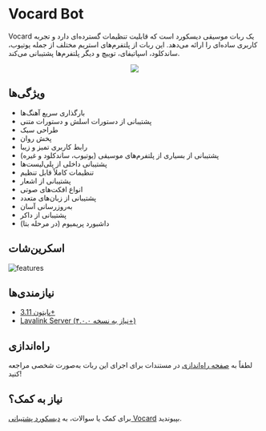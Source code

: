 # Vocard Bot
Vocard یک ربات موسیقی دیسکورد است که قابلیت تنظیمات گسترده‌ای دارد و تجربه کاربری ساده‌ای را ارائه می‌دهد. این ربات از پلتفرم‌های استریم مختلف از جمله یوتیوب، ساندکلود، اسپاتیفای، توییچ و دیگر پلتفرم‌ها پشتیبانی می‌کند.


<center><img src="https://capsule-render.vercel.app/api?type=waving&color=gradient&height=200&section=header&text=Vocard.ir&fontSize=80&fontAlignY=35&animation=twinkling&fontColor=gradient" /></center>

## ویژگی‌ها
* بارگذاری سریع آهنگ‌ها
* پشتیبانی از دستورات اسلش و دستورات متنی
* طراحی سبک
* پخش روان
* رابط کاربری تمیز و زیبا
* پشتیبانی از بسیاری از پلتفرم‌های موسیقی (یوتیوب، ساندکلود و غیره)
* پشتیبانی داخلی از پلی‌لیست‌ها
* تنظیمات کاملاً قابل تنظیم
* پشتیبانی از اشعار
* انواع افکت‌های صوتی
* پشتیبانی از زبان‌های متعدد
* به‌روزرسانی آسان
* پشتیبانی از داکر
* داشبورد پریمیوم (در مرحله بتا)

## اسکرین‌شات
![features](https://github.com/user-attachments/assets/f34b542d-be37-4170-bb80-c44748d8eb04)

## نیازمندی‌ها
* [پایتون 3.11+](https://www.python.org/downloads/)
* [Lavalink Server (نیاز به نسخه ۴.۰.۰+)](https://github.com/freyacodes/Lavalink)

## راه‌اندازی
لطفاً به [صفحه راه‌اندازی](https://docs.vocard.xyz) در مستندات برای اجرای این ربات به‌صورت شخصی مراجعه کنید!

## نیاز به کمک؟
برای کمک یا سوالات، به [دیسکورد پشتیبانی Vocard](https://discord.gg/xT5ueVqA) بپیوندید.
